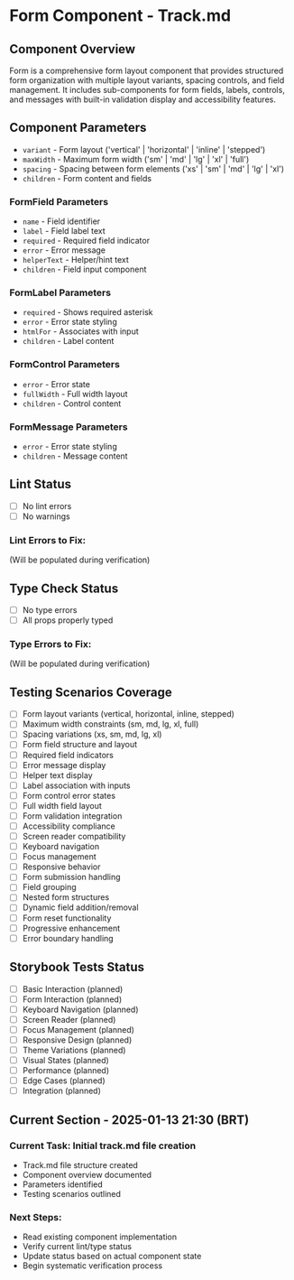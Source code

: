 # Form Component - Track.md

## Component Overview

Form is a comprehensive form layout component that provides structured form organization with multiple layout variants, spacing controls, and field management. It includes sub-components for form fields, labels, controls, and messages with built-in validation display and accessibility features.

## Component Parameters

- `variant` - Form layout ('vertical' | 'horizontal' | 'inline' | 'stepped')
- `maxWidth` - Maximum form width ('sm' | 'md' | 'lg' | 'xl' | 'full')
- `spacing` - Spacing between form elements ('xs' | 'sm' | 'md' | 'lg' | 'xl')
- `children` - Form content and fields

### FormField Parameters

- `name` - Field identifier
- `label` - Field label text
- `required` - Required field indicator
- `error` - Error message
- `helperText` - Helper/hint text
- `children` - Field input component

### FormLabel Parameters

- `required` - Shows required asterisk
- `error` - Error state styling
- `htmlFor` - Associates with input
- `children` - Label content

### FormControl Parameters

- `error` - Error state
- `fullWidth` - Full width layout
- `children` - Control content

### FormMessage Parameters

- `error` - Error state styling
- `children` - Message content

## Lint Status

- [ ] No lint errors
- [ ] No warnings

### Lint Errors to Fix:

(Will be populated during verification)

## Type Check Status

- [ ] No type errors
- [ ] All props properly typed

### Type Errors to Fix:

(Will be populated during verification)

## Testing Scenarios Coverage

- [ ] Form layout variants (vertical, horizontal, inline, stepped)
- [ ] Maximum width constraints (sm, md, lg, xl, full)
- [ ] Spacing variations (xs, sm, md, lg, xl)
- [ ] Form field structure and layout
- [ ] Required field indicators
- [ ] Error message display
- [ ] Helper text display
- [ ] Label association with inputs
- [ ] Form control error states
- [ ] Full width field layout
- [ ] Form validation integration
- [ ] Accessibility compliance
- [ ] Screen reader compatibility
- [ ] Keyboard navigation
- [ ] Focus management
- [ ] Responsive behavior
- [ ] Form submission handling
- [ ] Field grouping
- [ ] Nested form structures
- [ ] Dynamic field addition/removal
- [ ] Form reset functionality
- [ ] Progressive enhancement
- [ ] Error boundary handling

## Storybook Tests Status

- [ ] Basic Interaction (planned)
- [ ] Form Interaction (planned)
- [ ] Keyboard Navigation (planned)
- [ ] Screen Reader (planned)
- [ ] Focus Management (planned)
- [ ] Responsive Design (planned)
- [ ] Theme Variations (planned)
- [ ] Visual States (planned)
- [ ] Performance (planned)
- [ ] Edge Cases (planned)
- [ ] Integration (planned)

## Current Section - 2025-01-13 21:30 (BRT)

### Current Task: Initial track.md file creation

- Track.md file structure created
- Component overview documented
- Parameters identified
- Testing scenarios outlined

### Next Steps:

- Read existing component implementation
- Verify current lint/type status
- Update status based on actual component state
- Begin systematic verification process
